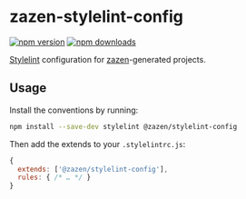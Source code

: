 # zazen-stylelint-config

[![npm version][npm-img]][npm-url]
[![npm downloads][npm-dls]][npm-url]

[Stylelint][] configuration for [zazen][]-generated projects.

## Usage

Install the conventions by running:

```sh
npm install --save-dev stylelint @zazen/stylelint-config
```

Then add the extends to your `.stylelintrc.js`:

```js
{
  extends: ['@zazen/stylelint-config'],
  rules: { /* … */ }
}
```

[npm-url]: https://www.npmjs.com/package/@zazen/stylelint-config

[npm-img]: https://img.shields.io/npm/v/@zazen/stylelint-config.svg?style=flat-square

[npm-dls]: https://img.shields.io/npm/dt/@zazen/stylelint-config.svg?style=flat-square

[issues-url]: https://github.com/stormwarning/zazen-stylelint-config/issues

[issues-img]: https://img.shields.io/github/issues/stormwarning/zazen-stylelint-config.svg?style=flat-square

[stylelint]: https://stylelint.io

[zazen]: https://github.com/stormwarning/zazen
